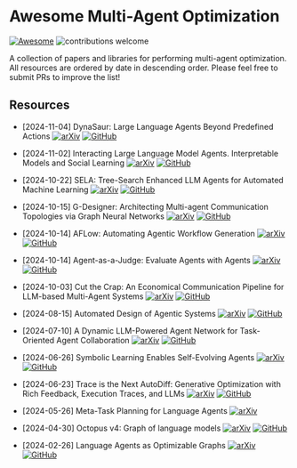 # Awesome Multi-Agent Optimization 
[![Awesome](https://cdn.rawgit.com/sindresorhus/awesome/d7305f38d29fed78fa85652e3a63e154dd8e8829/media/badge.svg)](https://github.com/sindresorhus/awesome)
![contributions welcome](https://img.shields.io/badge/contributions-welcome-blue.svg?style=flat)

A collection of papers and libraries for performing multi-agent optimization. All resources are ordered by date in descending order. Please feel free to submit PRs to improve the list!

## Resources 
- [2024-11-04] DynaSaur: Large Language Agents Beyond Predefined Actions [![arXiv](https://img.shields.io/badge/arXiv-b31b1b.svg)](https://arxiv.org/abs/2411.01747) [![GitHub](https://img.shields.io/github/stars/adobe-research/dynasaur.svg?style=social&label=Star)](https://github.com/adobe-research/dynasaur)

- [2024-11-02] Interacting Large Language Model Agents. Interpretable Models and Social Learning [![arXiv](https://img.shields.io/badge/arXiv-b31b1b.svg)](https://arxiv.org/abs/2411.01271) [![GitHub](https://img.shields.io/github/stars/aditj/sociallearningllm.svg?style=social&label=Star)](https://github.com/aditj/sociallearningllm)

- [2024-10-22] SELA: Tree-Search Enhanced LLM Agents for Automated Machine Learning [![arXiv](https://img.shields.io/badge/arXiv-b31b1b.svg)](https://arxiv.org/abs/2410.17238) [![GitHub](https://img.shields.io/github/stars/geekan/MetaGPT.svg?style=social&label=Star)](https://github.com/geekan/MetaGPT/blob/main/metagpt/ext/sela/)

- [2024-10-15] G-Designer: Architecting Multi-agent Communication Topologies via Graph Neural Networks [![arXiv](https://img.shields.io/badge/arXiv-b31b1b.svg)](https://arxiv.org/pdf/2410.11782) [![GitHub](https://img.shields.io/github/stars/yanweiyue/GDesigner.svg?style=social&label=Star)](https://github.com/yanweiyue/GDesigner)

- [2024-10-14] AFLow: Automating Agentic Workflow Generation [![arXiv](https://img.shields.io/badge/arXiv-b31b1b.svg)](https://arxiv.org/abs/2410.10762) [![GitHub](https://img.shields.io/github/stars/geekan/MetaGPT.svg?style=social&label=Star)](https://github.com/geekan/MetaGPT/tree/main/examples/aflow)

- [2024-10-14] Agent-as-a-Judge: Evaluate Agents with Agents [![arXiv](https://img.shields.io/badge/arXiv-b31b1b.svg)](https://arxiv.org/abs/2410.10934) [![GitHub](https://img.shields.io/github/stars/metauto-ai/agent-as-a-judge.svg?style=social&label=Star)](https://github.com/metauto-ai/agent-as-a-judge)

- [2024-10-03] Cut the Crap: An Economical Communication Pipeline for LLM-based Multi-Agent Systems [![arXiv](https://img.shields.io/badge/arXiv-b31b1b.svg)](https://arxiv.org/abs/2410.02506) [![GitHub](https://img.shields.io/github/stars/yanweiyue/AgentPrune.svg?style=social&label=Star)](https://github.com/yanweiyue/AgentPrune)

- [2024-08-15] Automated Design of Agentic Systems [![arXiv](https://img.shields.io/badge/arXiv-b31b1b.svg)](https://arxiv.org/abs/2408.08435) [![GitHub](https://img.shields.io/github/stars/ShengranHu/ADAS.svg?style=social&label=Star)](https://github.com/ShengranHu/ADAS)

- [2024-07-10] A Dynamic LLM-Powered Agent Network for Task-Oriented Agent Collaboration [![arXiv](https://img.shields.io/badge/arXiv-b31b1b.svg)](https://arxiv.org/abs/2310.02170) [![GitHub](https://img.shields.io/github/stars/SALT-NLP/DyLAN.svg?style=social&label=Star)](https://github.com/SALT-NLP/DyLAN)

- [2024-06-26] Symbolic Learning Enables Self-Evolving Agents [![arXiv](https://img.shields.io/badge/arXiv-b31b1b.svg)](https://arxiv.org/abs/2406.18532) [![GitHub](https://img.shields.io/github/stars/aiwaves-cn/agents.svg?style=social&label=Star)](https://github.com/aiwaves-cn/agents)

- [2024-06-23] Trace is the Next AutoDiff: Generative Optimization with Rich Feedback, Execution Traces, and LLMs [![arXiv](https://img.shields.io/badge/arXiv-b31b1b.svg)](https://arxiv.org/abs/2406.16218) [![GitHub](https://img.shields.io/github/stars/microsoft/trace.svg?style=social&label=Star)](https://github.com/microsoft/trace)

- [2024-05-26] Meta-Task Planning for Language Agents [![arXiv](https://img.shields.io/badge/arXiv-b31b1b.svg)](https://arxiv.org/abs/2405.16510)

- [2024-04-30] Octopus v4: Graph of language models [![arXiv](https://img.shields.io/badge/arXiv-b31b1b.svg)](https://arxiv.org/abs/2404.19296) [![GitHub](https://img.shields.io/github/stars/NexaAI/octopus-v4.svg?style=social&label=Star)](https://github.com/NexaAI/octopus-v4)

- [2024-02-26] Language Agents as Optimizable Graphs [![arXiv](https://img.shields.io/badge/arXiv-b31b1b.svg)](https://arxiv.org/abs/2402.16823) [![GitHub](https://img.shields.io/github/stars/metauto-ai/gptswarm.svg?style=social&label=Star)](https://github.com/metauto-ai/gptswarm)